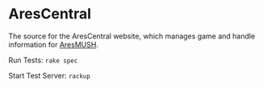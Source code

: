 # AresCentral

The source for the AresCentral website, which manages game and handle information for [AresMUSH](http://www.aresmush.com).


Run Tests:  `rake spec`

Start Test Server:  `rackup`

